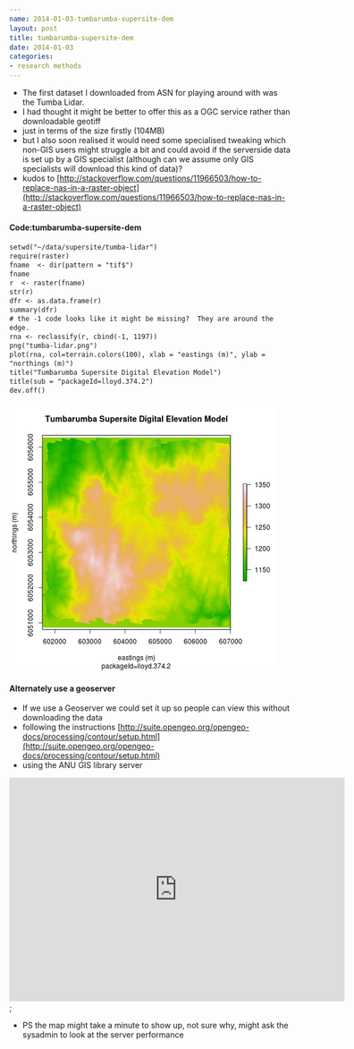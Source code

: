 ```yaml
---
name: 2014-01-03-tumbarumba-supersite-dem
layout: post
title: tumbarumba-supersite-dem
date: 2014-01-03
categories:
- research methods
---
```


- The first dataset I downloaded from ASN for playing around with was the Tumba Lidar.
- I had thought it might be better to offer this as a OGC service rather than downloadable geotiff
- just in terms of the size firstly (104MB)
- but I also soon realised it would need some specialised tweaking which non-GIS users might struggle a bit and could avoid if the serverside data is set up by a GIS specialist (although can we assume only GIS specialists will download this kind of data)? 
- kudos to [http://stackoverflow.com/questions/11966503/how-to-replace-nas-in-a-raster-object](http://stackoverflow.com/questions/11966503/how-to-replace-nas-in-a-raster-object)

#### Code:tumbarumba-supersite-dem
    setwd("~/data/supersite/tumba-lidar")
    require(raster)
    fname  <- dir(pattern = "tif$")
    fname
    r  <- raster(fname)
    str(r)
    dfr <- as.data.frame(r)
    summary(dfr)
    # the -1 code looks like it might be missing?  They are around the edge.
    rna <- reclassify(r, cbind(-1, 1197))
    png("tumba-lidar.png")
    plot(rna, col=terrain.colors(100), xlab = "eastings (m)", ylab = "northings (m)")
    title("Tumbarumba Supersite Digital Elevation Model")
    title(sub = "packageId=lloyd.374.2")
    dev.off()

<p></p>

![tumba-lidar.png](/images/tumba-lidar.png)

#### Alternately use a geoserver

- If we use a Geoserver we could set it up so people can view this without downloading the data
- following the instructions [http://suite.opengeo.org/opengeo-docs/processing/contour/setup.html](http://suite.opengeo.org/opengeo-docs/processing/contour/setup.html)
- using the ANU GIS library server

<iframe style="border: none;" height="400" width="600" src="http://brawn.anu.edu.au:8081/geoexplorer/viewer/#maps/1"></iframe>;

- PS the map might take a minute to show up, not sure why, might ask the sysadmin to look at the server performance
